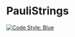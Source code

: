 # PauliStrings

[![Code Style: Blue](https://img.shields.io/badge/code%20style-blue-4495d1.svg)](https://github.com/invenia/BlueStyle)
